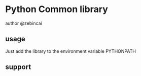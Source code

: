 # Python Common library
author @zebincai

## usage
Just add the library to the environment variable PYTHONPATH


## support


